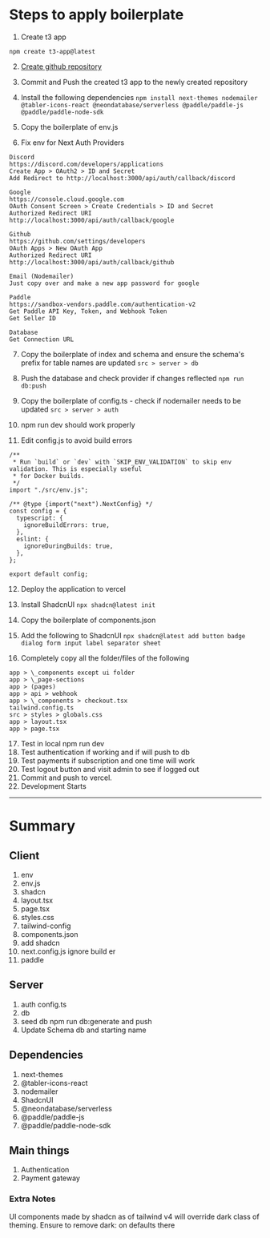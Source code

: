 # Steps to apply boilerplate

1. Create t3 app

```
npm create t3-app@latest
```

2. [Create github repository](https://github.com/new)
3. Commit and Push the created t3 app to the newly created repository
4. Install the following dependencies
   `npm install next-themes nodemailer @tabler-icons-react @neondatabase/serverless @paddle/paddle-js @paddle/paddle-node-sdk`

5. Copy the boilerplate of env.js
6. Fix env for Next Auth Providers

```
Discord
https://discord.com/developers/applications
Create App > OAuth2 > ID and Secret
Add Redirect to http://localhost:3000/api/auth/callback/discord

Google
https://console.cloud.google.com
OAuth Consent Screen > Create Credentials > ID and Secret
Authorized Redirect URI
http://localhost:3000/api/auth/callback/google

Github
https://github.com/settings/developers
OAuth Apps > New OAuth App
Authorized Redirect URI
http://localhost:3000/api/auth/callback/github

Email (Nodemailer)
Just copy over and make a new app password for google

Paddle
https://sandbox-vendors.paddle.com/authentication-v2
Get Paddle API Key, Token, and Webhook Token
Get Seller ID

Database
Get Connection URL
```

7. Copy the boilerplate of index and schema and ensure the schema's prefix for table names are updated
   `src > server > db`

8. Push the database and check provider if changes reflected
   `npm run db:push`

9. Copy the boilerplate of config.ts - check if nodemailer needs to be updated
   `src > server > auth`

10. npm run dev should work properly
11. Edit config.js to avoid build errors

```
/**
 * Run `build` or `dev` with `SKIP_ENV_VALIDATION` to skip env validation. This is especially useful
 * for Docker builds.
 */
import "./src/env.js";

/** @type {import("next").NextConfig} */
const config = {
  typescript: {
    ignoreBuildErrors: true,
  },
  eslint: {
    ignoreDuringBuilds: true,
  },
};

export default config;
```

12. Deploy the application to vercel

13. Install ShadcnUI
    `npx shadcn@latest init`

14. Copy the boilerplate of components.json
15. Add the following to ShadcnUI
    `npx shadcn@latest add button badge dialog form input label separator sheet`

16. Completely copy all the folder/files of the following

```
app > \_components except ui folder
app > \_page-sections
app > (pages)
app > api > webhook
app > \_components > checkout.tsx
tailwind.config.ts
src > styles > globals.css
app > layout.tsx
app > page.tsx
```

17. Test in local npm run dev
18. Test authentication if working and if will push to db
19. Test payments if subscription and one time will work
20. Test logout button and visit admin to see if logged out
21. Commit and push to vercel.
22. Development Starts

---

# Summary

## Client

1. env
2. env.js
3. shadcn
4. layout.tsx
5. page.tsx
6. styles.css
7. tailwind-config
8. components.json
9. add shadcn
10. next.config.js ignore build er
11. paddle

## Server

1. auth config.ts
2. db
3. seed db npm run db:generate and push
4. Update Schema db and starting name

## Dependencies

1. next-themes
2. @tabler-icons-react
3. nodemailer
4. ShadcnUI
5. @neondatabase/serverless
6. @paddle/paddle-js
7. @paddle/paddle-node-sdk

## Main things

1. Authentication
2. Payment gateway

### Extra Notes

UI components made by shadcn as of tailwind v4 will override dark class of theming. Ensure to remove dark: on defaults there
